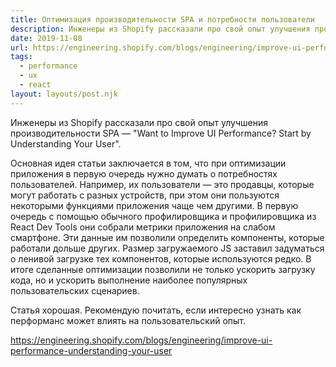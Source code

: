 ```yaml
---
title: Оптимизация производительности SPA и потребности пользователи
description: Инженеры из Shopify рассказали про свой опыт улучшения производительности SPA, учитывая потребности пользователей
date: 2019-11-08
url: https://engineering.shopify.com/blogs/engineering/improve-ui-performance-understanding-your-user
tags:
  - performance
  - ux
  - react
layout: layouts/post.njk
---
```

Инженеры из Shopify рассказали про свой опыт улучшения производительности SPA — "Want to Improve UI Performance? Start by Understanding Your User".

Основная идея статьи заключается в том, что при оптимизации приложения в первую очередь нужно думать о потребностях пользователей. Например, их пользователи — это продавцы, которые могут работать с разных устройств, при этом они пользуются некоторыми функциями приложения чаще чем другими. В первую очередь с помощью обычного профилировщика и профилировщика из React Dev Tools они собрали метрики приложения на слабом смартфоне. Эти данные им позволили определить компоненты, которые работали дольше других. Размер загружаемого JS заставил задуматься о ленивой загрузке тех компонентов, которые используются редко. В итоге сделанные оптимизации позволили не только ускорить загрузку кода, но и ускорить выполнение наиболее популярных пользовательских сценариев.

Статья хорошая. Рекомендую почитать, если интересно узнать как перформанс может влиять на пользовательский опыт.

https://engineering.shopify.com/blogs/engineering/improve-ui-performance-understanding-your-user
